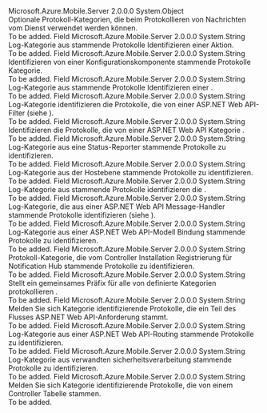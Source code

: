 <Type Name="LogCategories" FullName="Microsoft.Azure.Mobile.Server.LogCategories">
  <TypeSignature Language="C#" Value="public static class LogCategories" />
  <TypeSignature Language="ILAsm" Value=".class public auto ansi abstract sealed beforefieldinit LogCategories extends System.Object" />
  <TypeSignature Language="DocId" Value="T:Microsoft.Azure.Mobile.Server.LogCategories" />
  <TypeSignature Language="VB.NET" Value="Public Class LogCategories" />
  <TypeSignature Language="F#" Value="type LogCategories = class" />
  <AssemblyInfo>
    <AssemblyName>Microsoft.Azure.Mobile.Server</AssemblyName>
    <AssemblyVersion>2.0.0.0</AssemblyVersion>
  </AssemblyInfo>
  <Base>
    <BaseTypeName>System.Object</BaseTypeName>
  </Base>
  <Interfaces />
  <Docs>
    <summary>
            Optionale Protokoll-Kategorien, die beim Protokollieren von Nachrichten vom Dienst verwendet werden können.
            </summary>
    <remarks>To be added.</remarks>
  </Docs>
  <Members>
    <Member MemberName="Action">
      <MemberSignature Language="C#" Value="public static readonly string Action;" />
      <MemberSignature Language="ILAsm" Value=".field public static initonly string Action" />
      <MemberSignature Language="DocId" Value="F:Microsoft.Azure.Mobile.Server.LogCategories.Action" />
      <MemberSignature Language="VB.NET" Value="Public Shared ReadOnly Action As String " />
      <MemberSignature Language="F#" Value=" staticval mutable Action : string" Usage="Microsoft.Azure.Mobile.Server.LogCategories.Action" />
      <MemberType>Field</MemberType>
      <AssemblyInfo>
        <AssemblyName>Microsoft.Azure.Mobile.Server</AssemblyName>
        <AssemblyVersion>2.0.0.0</AssemblyVersion>
      </AssemblyInfo>
      <ReturnValue>
        <ReturnType>System.String</ReturnType>
      </ReturnValue>
      <Docs>
        <summary>
            Log-Kategorie aus stammende Protokolle Identifizieren einer <see cref="T:System.Web.Http.ApiController" /> Aktion.
            </summary>
        <remarks>To be added.</remarks>
      </Docs>
    </Member>
    <Member MemberName="Config">
      <MemberSignature Language="C#" Value="public static readonly string Config;" />
      <MemberSignature Language="ILAsm" Value=".field public static initonly string Config" />
      <MemberSignature Language="DocId" Value="F:Microsoft.Azure.Mobile.Server.LogCategories.Config" />
      <MemberSignature Language="VB.NET" Value="Public Shared ReadOnly Config As String " />
      <MemberSignature Language="F#" Value=" staticval mutable Config : string" Usage="Microsoft.Azure.Mobile.Server.LogCategories.Config" />
      <MemberType>Field</MemberType>
      <AssemblyInfo>
        <AssemblyName>Microsoft.Azure.Mobile.Server</AssemblyName>
        <AssemblyVersion>2.0.0.0</AssemblyVersion>
      </AssemblyInfo>
      <ReturnValue>
        <ReturnType>System.String</ReturnType>
      </ReturnValue>
      <Docs>
        <summary>
            Identifizieren von einer Konfigurationskomponente stammende Protokolle Kategorie.
            </summary>
        <remarks>To be added.</remarks>
      </Docs>
    </Member>
    <Member MemberName="Controllers">
      <MemberSignature Language="C#" Value="public static readonly string Controllers;" />
      <MemberSignature Language="ILAsm" Value=".field public static initonly string Controllers" />
      <MemberSignature Language="DocId" Value="F:Microsoft.Azure.Mobile.Server.LogCategories.Controllers" />
      <MemberSignature Language="VB.NET" Value="Public Shared ReadOnly Controllers As String " />
      <MemberSignature Language="F#" Value=" staticval mutable Controllers : string" Usage="Microsoft.Azure.Mobile.Server.LogCategories.Controllers" />
      <MemberType>Field</MemberType>
      <AssemblyInfo>
        <AssemblyName>Microsoft.Azure.Mobile.Server</AssemblyName>
        <AssemblyVersion>2.0.0.0</AssemblyVersion>
      </AssemblyInfo>
      <ReturnValue>
        <ReturnType>System.String</ReturnType>
      </ReturnValue>
      <Docs>
        <summary>
            Log-Kategorie aus stammende Protokolle Identifizieren einer <see cref="T:System.Web.Http.ApiController" />.
            </summary>
        <remarks>To be added.</remarks>
      </Docs>
    </Member>
    <Member MemberName="Filters">
      <MemberSignature Language="C#" Value="public static readonly string Filters;" />
      <MemberSignature Language="ILAsm" Value=".field public static initonly string Filters" />
      <MemberSignature Language="DocId" Value="F:Microsoft.Azure.Mobile.Server.LogCategories.Filters" />
      <MemberSignature Language="VB.NET" Value="Public Shared ReadOnly Filters As String " />
      <MemberSignature Language="F#" Value=" staticval mutable Filters : string" Usage="Microsoft.Azure.Mobile.Server.LogCategories.Filters" />
      <MemberType>Field</MemberType>
      <AssemblyInfo>
        <AssemblyName>Microsoft.Azure.Mobile.Server</AssemblyName>
        <AssemblyVersion>2.0.0.0</AssemblyVersion>
      </AssemblyInfo>
      <ReturnValue>
        <ReturnType>System.String</ReturnType>
      </ReturnValue>
      <Docs>
        <summary>
            Log-Kategorie identifizieren die Protokolle, die von einer ASP.NET Web API-Filter (siehe <see cref="T:System.Web.Http.Filters.IFilter" />).
            </summary>
        <remarks>To be added.</remarks>
      </Docs>
    </Member>
    <Member MemberName="Formatting">
      <MemberSignature Language="C#" Value="public static readonly string Formatting;" />
      <MemberSignature Language="ILAsm" Value=".field public static initonly string Formatting" />
      <MemberSignature Language="DocId" Value="F:Microsoft.Azure.Mobile.Server.LogCategories.Formatting" />
      <MemberSignature Language="VB.NET" Value="Public Shared ReadOnly Formatting As String " />
      <MemberSignature Language="F#" Value=" staticval mutable Formatting : string" Usage="Microsoft.Azure.Mobile.Server.LogCategories.Formatting" />
      <MemberType>Field</MemberType>
      <AssemblyInfo>
        <AssemblyName>Microsoft.Azure.Mobile.Server</AssemblyName>
        <AssemblyVersion>2.0.0.0</AssemblyVersion>
      </AssemblyInfo>
      <ReturnValue>
        <ReturnType>System.String</ReturnType>
      </ReturnValue>
      <Docs>
        <summary>
            Identifizieren die Protokolle, die von einer ASP.NET Web API Kategorie <see cref="T:System.Net.Http.Formatting.MediaTypeFormatter" />.
            </summary>
        <remarks>To be added.</remarks>
      </Docs>
    </Member>
    <Member MemberName="HealthReporter">
      <MemberSignature Language="C#" Value="public static readonly string HealthReporter;" />
      <MemberSignature Language="ILAsm" Value=".field public static initonly string HealthReporter" />
      <MemberSignature Language="DocId" Value="F:Microsoft.Azure.Mobile.Server.LogCategories.HealthReporter" />
      <MemberSignature Language="VB.NET" Value="Public Shared ReadOnly HealthReporter As String " />
      <MemberSignature Language="F#" Value=" staticval mutable HealthReporter : string" Usage="Microsoft.Azure.Mobile.Server.LogCategories.HealthReporter" />
      <MemberType>Field</MemberType>
      <AssemblyInfo>
        <AssemblyName>Microsoft.Azure.Mobile.Server</AssemblyName>
        <AssemblyVersion>2.0.0.0</AssemblyVersion>
      </AssemblyInfo>
      <ReturnValue>
        <ReturnType>System.String</ReturnType>
      </ReturnValue>
      <Docs>
        <summary>
            Log-Kategorie aus eine Status-Reporter stammende Protokolle zu identifizieren.
            </summary>
        <remarks>To be added.</remarks>
      </Docs>
    </Member>
    <Member MemberName="Hosting">
      <MemberSignature Language="C#" Value="public static readonly string Hosting;" />
      <MemberSignature Language="ILAsm" Value=".field public static initonly string Hosting" />
      <MemberSignature Language="DocId" Value="F:Microsoft.Azure.Mobile.Server.LogCategories.Hosting" />
      <MemberSignature Language="VB.NET" Value="Public Shared ReadOnly Hosting As String " />
      <MemberSignature Language="F#" Value=" staticval mutable Hosting : string" Usage="Microsoft.Azure.Mobile.Server.LogCategories.Hosting" />
      <MemberType>Field</MemberType>
      <AssemblyInfo>
        <AssemblyName>Microsoft.Azure.Mobile.Server</AssemblyName>
        <AssemblyVersion>2.0.0.0</AssemblyVersion>
      </AssemblyInfo>
      <ReturnValue>
        <ReturnType>System.String</ReturnType>
      </ReturnValue>
      <Docs>
        <summary>
            Log-Kategorie aus der Hostebene stammende Protokolle zu identifizieren.
            </summary>
        <remarks>To be added.</remarks>
      </Docs>
    </Member>
    <Member MemberName="JobsController">
      <MemberSignature Language="C#" Value="public static readonly string JobsController;" />
      <MemberSignature Language="ILAsm" Value=".field public static initonly string JobsController" />
      <MemberSignature Language="DocId" Value="F:Microsoft.Azure.Mobile.Server.LogCategories.JobsController" />
      <MemberSignature Language="VB.NET" Value="Public Shared ReadOnly JobsController As String " />
      <MemberSignature Language="F#" Value=" staticval mutable JobsController : string" Usage="Microsoft.Azure.Mobile.Server.LogCategories.JobsController" />
      <MemberType>Field</MemberType>
      <AssemblyInfo>
        <AssemblyName>Microsoft.Azure.Mobile.Server</AssemblyName>
        <AssemblyVersion>2.0.0.0</AssemblyVersion>
      </AssemblyInfo>
      <ReturnValue>
        <ReturnType>System.String</ReturnType>
      </ReturnValue>
      <Docs>
        <summary>
            Log-Kategorie aus stammende Protokolle identifizieren die <see cref="F:Microsoft.Azure.Mobile.Server.LogCategories.JobsController" />.
            </summary>
        <remarks>To be added.</remarks>
      </Docs>
    </Member>
    <Member MemberName="MessageHandlers">
      <MemberSignature Language="C#" Value="public static readonly string MessageHandlers;" />
      <MemberSignature Language="ILAsm" Value=".field public static initonly string MessageHandlers" />
      <MemberSignature Language="DocId" Value="F:Microsoft.Azure.Mobile.Server.LogCategories.MessageHandlers" />
      <MemberSignature Language="VB.NET" Value="Public Shared ReadOnly MessageHandlers As String " />
      <MemberSignature Language="F#" Value=" staticval mutable MessageHandlers : string" Usage="Microsoft.Azure.Mobile.Server.LogCategories.MessageHandlers" />
      <MemberType>Field</MemberType>
      <AssemblyInfo>
        <AssemblyName>Microsoft.Azure.Mobile.Server</AssemblyName>
        <AssemblyVersion>2.0.0.0</AssemblyVersion>
      </AssemblyInfo>
      <ReturnValue>
        <ReturnType>System.String</ReturnType>
      </ReturnValue>
      <Docs>
        <summary>
            Log-Kategorie, die aus einer ASP.NET Web API Message-Handler stammende Protokolle identifizieren (siehe <see cref="T:System.Net.Http.DelegatingHandler" />).
            </summary>
        <remarks>To be added.</remarks>
      </Docs>
    </Member>
    <Member MemberName="ModelBinding">
      <MemberSignature Language="C#" Value="public static readonly string ModelBinding;" />
      <MemberSignature Language="ILAsm" Value=".field public static initonly string ModelBinding" />
      <MemberSignature Language="DocId" Value="F:Microsoft.Azure.Mobile.Server.LogCategories.ModelBinding" />
      <MemberSignature Language="VB.NET" Value="Public Shared ReadOnly ModelBinding As String " />
      <MemberSignature Language="F#" Value=" staticval mutable ModelBinding : string" Usage="Microsoft.Azure.Mobile.Server.LogCategories.ModelBinding" />
      <MemberType>Field</MemberType>
      <AssemblyInfo>
        <AssemblyName>Microsoft.Azure.Mobile.Server</AssemblyName>
        <AssemblyVersion>2.0.0.0</AssemblyVersion>
      </AssemblyInfo>
      <ReturnValue>
        <ReturnType>System.String</ReturnType>
      </ReturnValue>
      <Docs>
        <summary>
            Log-Kategorie aus einer ASP.NET Web API-Modell Bindung stammende Protokolle zu identifizieren.
            </summary>
        <remarks>To be added.</remarks>
      </Docs>
    </Member>
    <Member MemberName="NotificationControllers">
      <MemberSignature Language="C#" Value="public static readonly string NotificationControllers;" />
      <MemberSignature Language="ILAsm" Value=".field public static initonly string NotificationControllers" />
      <MemberSignature Language="DocId" Value="F:Microsoft.Azure.Mobile.Server.LogCategories.NotificationControllers" />
      <MemberSignature Language="VB.NET" Value="Public Shared ReadOnly NotificationControllers As String " />
      <MemberSignature Language="F#" Value=" staticval mutable NotificationControllers : string" Usage="Microsoft.Azure.Mobile.Server.LogCategories.NotificationControllers" />
      <MemberType>Field</MemberType>
      <AssemblyInfo>
        <AssemblyName>Microsoft.Azure.Mobile.Server</AssemblyName>
        <AssemblyVersion>2.0.0.0</AssemblyVersion>
      </AssemblyInfo>
      <ReturnValue>
        <ReturnType>System.String</ReturnType>
      </ReturnValue>
      <Docs>
        <summary>
            Protokoll-Kategorie, die vom Controller Installation Registrierung für Notification Hub stammende Protokolle zu identifizieren.
            </summary>
        <remarks>To be added.</remarks>
      </Docs>
    </Member>
    <Member MemberName="Prefix">
      <MemberSignature Language="C#" Value="public static readonly string Prefix;" />
      <MemberSignature Language="ILAsm" Value=".field public static initonly string Prefix" />
      <MemberSignature Language="DocId" Value="F:Microsoft.Azure.Mobile.Server.LogCategories.Prefix" />
      <MemberSignature Language="VB.NET" Value="Public Shared ReadOnly Prefix As String " />
      <MemberSignature Language="F#" Value=" staticval mutable Prefix : string" Usage="Microsoft.Azure.Mobile.Server.LogCategories.Prefix" />
      <MemberType>Field</MemberType>
      <AssemblyInfo>
        <AssemblyName>Microsoft.Azure.Mobile.Server</AssemblyName>
        <AssemblyVersion>2.0.0.0</AssemblyVersion>
      </AssemblyInfo>
      <ReturnValue>
        <ReturnType>System.String</ReturnType>
      </ReturnValue>
      <Docs>
        <summary>
            Stellt ein gemeinsames Präfix für alle von definierte Kategorien protokollieren <see cref="T:Microsoft.Azure.Mobile.Server.LogCategories" />.
            </summary>
        <remarks>To be added.</remarks>
      </Docs>
    </Member>
    <Member MemberName="Request">
      <MemberSignature Language="C#" Value="public static readonly string Request;" />
      <MemberSignature Language="ILAsm" Value=".field public static initonly string Request" />
      <MemberSignature Language="DocId" Value="F:Microsoft.Azure.Mobile.Server.LogCategories.Request" />
      <MemberSignature Language="VB.NET" Value="Public Shared ReadOnly Request As String " />
      <MemberSignature Language="F#" Value=" staticval mutable Request : string" Usage="Microsoft.Azure.Mobile.Server.LogCategories.Request" />
      <MemberType>Field</MemberType>
      <AssemblyInfo>
        <AssemblyName>Microsoft.Azure.Mobile.Server</AssemblyName>
        <AssemblyVersion>2.0.0.0</AssemblyVersion>
      </AssemblyInfo>
      <ReturnValue>
        <ReturnType>System.String</ReturnType>
      </ReturnValue>
      <Docs>
        <summary>
            Melden Sie sich Kategorie identifizierende Protokolle, die ein Teil des Flusses ASP.NET Web API-Anforderung stammt.
            </summary>
        <remarks>To be added.</remarks>
      </Docs>
    </Member>
    <Member MemberName="Routing">
      <MemberSignature Language="C#" Value="public static readonly string Routing;" />
      <MemberSignature Language="ILAsm" Value=".field public static initonly string Routing" />
      <MemberSignature Language="DocId" Value="F:Microsoft.Azure.Mobile.Server.LogCategories.Routing" />
      <MemberSignature Language="VB.NET" Value="Public Shared ReadOnly Routing As String " />
      <MemberSignature Language="F#" Value=" staticval mutable Routing : string" Usage="Microsoft.Azure.Mobile.Server.LogCategories.Routing" />
      <MemberType>Field</MemberType>
      <AssemblyInfo>
        <AssemblyName>Microsoft.Azure.Mobile.Server</AssemblyName>
        <AssemblyVersion>2.0.0.0</AssemblyVersion>
      </AssemblyInfo>
      <ReturnValue>
        <ReturnType>System.String</ReturnType>
      </ReturnValue>
      <Docs>
        <summary>
            Log-Kategorie aus einer ASP.NET Web API-Routing stammende Protokolle zu identifizieren.
            </summary>
        <remarks>To be added.</remarks>
      </Docs>
    </Member>
    <Member MemberName="Security">
      <MemberSignature Language="C#" Value="public static readonly string Security;" />
      <MemberSignature Language="ILAsm" Value=".field public static initonly string Security" />
      <MemberSignature Language="DocId" Value="F:Microsoft.Azure.Mobile.Server.LogCategories.Security" />
      <MemberSignature Language="VB.NET" Value="Public Shared ReadOnly Security As String " />
      <MemberSignature Language="F#" Value=" staticval mutable Security : string" Usage="Microsoft.Azure.Mobile.Server.LogCategories.Security" />
      <MemberType>Field</MemberType>
      <AssemblyInfo>
        <AssemblyName>Microsoft.Azure.Mobile.Server</AssemblyName>
        <AssemblyVersion>2.0.0.0</AssemblyVersion>
      </AssemblyInfo>
      <ReturnValue>
        <ReturnType>System.String</ReturnType>
      </ReturnValue>
      <Docs>
        <summary>
            Log-Kategorie aus verwandten sicherheitsverarbeitung stammende Protokolle zu identifizieren.
            </summary>
        <remarks>To be added.</remarks>
      </Docs>
    </Member>
    <Member MemberName="TableControllers">
      <MemberSignature Language="C#" Value="public static readonly string TableControllers;" />
      <MemberSignature Language="ILAsm" Value=".field public static initonly string TableControllers" />
      <MemberSignature Language="DocId" Value="F:Microsoft.Azure.Mobile.Server.LogCategories.TableControllers" />
      <MemberSignature Language="VB.NET" Value="Public Shared ReadOnly TableControllers As String " />
      <MemberSignature Language="F#" Value=" staticval mutable TableControllers : string" Usage="Microsoft.Azure.Mobile.Server.LogCategories.TableControllers" />
      <MemberType>Field</MemberType>
      <AssemblyInfo>
        <AssemblyName>Microsoft.Azure.Mobile.Server</AssemblyName>
        <AssemblyVersion>2.0.0.0</AssemblyVersion>
      </AssemblyInfo>
      <ReturnValue>
        <ReturnType>System.String</ReturnType>
      </ReturnValue>
      <Docs>
        <summary>
            Melden Sie sich Kategorie identifizierende Protokolle, die von einem Controller Tabelle stammen.
            </summary>
        <remarks>To be added.</remarks>
      </Docs>
    </Member>
  </Members>
</Type>